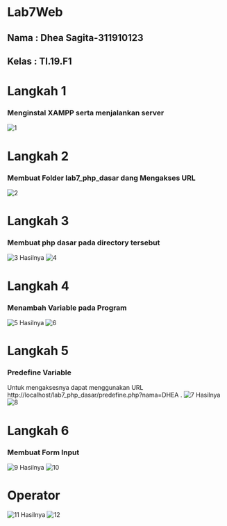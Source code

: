 # Lab7Web
## Nama : Dhea Sagita-311910123
## Kelas : TI.19.F1

# Langkah 1
### Menginstal XAMPP serta menjalankan server
![1](https://user-images.githubusercontent.com/81453793/118240477-42f76a80-b4c5-11eb-822c-2e0a56b07417.png)

# Langkah 2
### Membuat Folder lab7_php_dasar dang Mengakses URL
![2](https://user-images.githubusercontent.com/81453793/118240628-6d492800-b4c5-11eb-87d8-7514772a5b86.png)

# Langkah 3
### Membuat php dasar pada directory tersebut
![3](https://user-images.githubusercontent.com/81453793/118240825-a1244d80-b4c5-11eb-94f5-afec3e9005a3.png)
 Hasilnya
 ![4](https://user-images.githubusercontent.com/81453793/118240876-b26d5a00-b4c5-11eb-873c-d2ccc10c4d19.png)
 
 # Langkah 4
 ### Menambah Variable pada Program
 ![5](https://user-images.githubusercontent.com/81453793/118241001-d3ce4600-b4c5-11eb-95b2-4c1a88de9ac0.png)
 Hasilnya 
 ![6](https://user-images.githubusercontent.com/81453793/118241044-e21c6200-b4c5-11eb-931b-334de7b3c0db.png)
 
 # Langkah 5
 ### Predefine Variable
 Untuk mengaksesnya dapat menggunakan URL http://localhost/lab7_php_dasar/predefine.php?nama=DHEA .
 ![7](https://user-images.githubusercontent.com/81453793/118281037-fcbaff00-b4f6-11eb-8f16-da13ce466e95.png)
Hasilnya
![8](https://user-images.githubusercontent.com/81453793/118281075-080e2a80-b4f7-11eb-986f-e4542fcf033d.png)

# Langkah 6
### Membuat Form Input
![9](https://user-images.githubusercontent.com/81453793/118281143-1eb48180-b4f7-11eb-8ff1-404dcf039fb7.png)
Hasilnya
![10](https://user-images.githubusercontent.com/81453793/118281185-283de980-b4f7-11eb-867f-96e5271b0960.png)

# Operator
![11](https://user-images.githubusercontent.com/81453793/118288810-edd84a80-b4fe-11eb-88cf-2ba7aa9c04c3.png)
Hasilnya
![12](https://user-images.githubusercontent.com/81453793/118288854-f6308580-b4fe-11eb-8db6-aa08b4190653.png)











